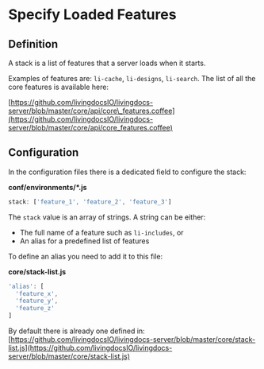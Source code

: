 # Specify Loaded Features

## Definition

A stack is a list of features that a server loads when it starts.

Examples of features are: `li-cache`, `li-designs`, `li-search`. The list of all the core features is available here:

[https://github.com/livingdocsIO/livingdocs-server/blob/master/core/api/core\_features.coffee](https://github.com/livingdocsIO/livingdocs-server/blob/master/core/api/core_features.coffee)

## Configuration

In the configuration files there is a dedicated field to configure the stack:

**conf/environments/\*.js**

```javascript
stack: ['feature_1', 'feature_2', 'feature_3']
```

The `stack` value is an array of strings. A string can be either:

* The full name of a feature such as `li-includes`, or
* An alias for a predefined list of features

To define an alias you need to add it to this file:

**core/stack-list.js**

```javascript
'alias': [
  'feature_x',
  'feature_y',
  'feature_z'
]
```

By default there is already one defined in: [https://github.com/livingdocsIO/livingdocs-server/blob/master/core/stack-list.js](https://github.com/livingdocsIO/livingdocs-server/blob/master/core/stack-list.js)

